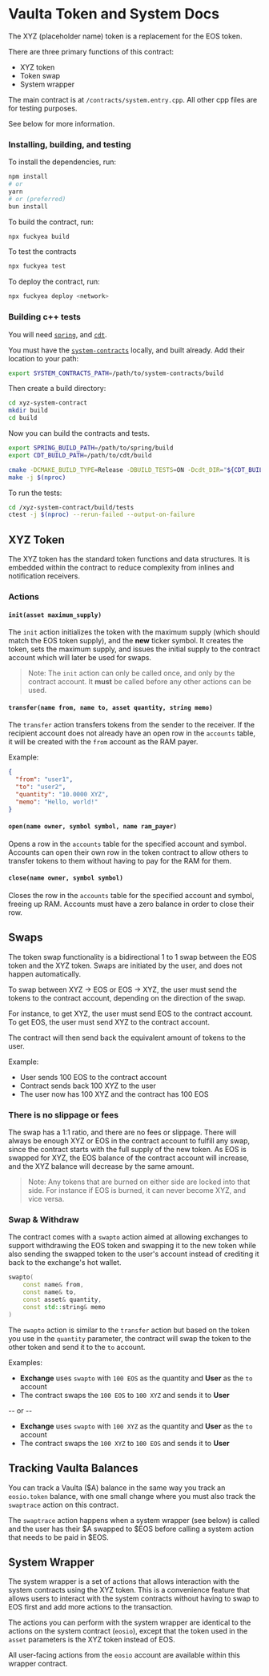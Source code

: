 # Vaulta Token and System Docs

The XYZ (placeholder name) token is a replacement for the EOS token.

There are three primary functions of this contract:

- XYZ token
- Token swap
- System wrapper

The main contract is at `/contracts/system.entry.cpp`. 
All other cpp files are for testing purposes. 

See below for more information.

### Installing, building, and testing

To install the dependencies, run:

```bash
npm install
# or 
yarn
# or (preferred)
bun install
```

To build the contract, run:

```bash
npx fuckyea build
```

To test the contracts
    
```bash
npx fuckyea test
```

To deploy the contract, run:

```bash
npx fuckyea deploy <network>
```

### Building c++ tests

You will need [`spring`](https://github.com/AntelopeIO/spring), and [`cdt`](https://github.com/AntelopeIO/cdt).

You must have the [`system-contracts`](https://github.com/VaultaFoundation/system-contracts) locally, and built already.
Add their location to your path: 

```bash
export SYSTEM_CONTRACTS_PATH=/path/to/system-contracts/build
```

Then create a build directory:

```bash
cd xyz-system-contract
mkdir build
cd build
```

Now you can build the contracts and tests.

```bash
export SPRING_BUILD_PATH=/path/to/spring/build
export CDT_BUILD_PATH=/path/to/cdt/build

cmake -DCMAKE_BUILD_TYPE=Release -DBUILD_TESTS=ON -Dcdt_DIR="${CDT_BUILD_PATH}/lib/cmake/cdt" -Dspring_DIR="${SPRING_BUILD_PATH}/lib/cmake/spring" ..
make -j $(nproc)
```

To run the tests: 
```bash
cd /xyz-system-contract/build/tests
ctest -j $(nproc) --rerun-failed --output-on-failure
```

## XYZ Token

The XYZ token has the standard token functions and data structures.
It is embedded within the contract to reduce complexity from inlines and notification receivers.

### Actions

#### `init(asset maximum_supply)`

The `init` action initializes the token with the maximum supply (which should match the EOS token supply),
and the **new** ticker symbol. It creates the token, sets the maximum supply, and issues the initial supply to the contract account
which will later be used for swaps.

> Note: The `init` action can only be called once, and only by the contract account.
> It **must** be called before any other actions can be used.

#### `transfer(name from, name to, asset quantity, string memo)`

The `transfer` action transfers tokens from the sender to the receiver.
If the recipient account does not already have an open row in the `accounts` table, it will be created
with the `from` account as the RAM payer.

Example:
```json
{
  "from": "user1",
  "to": "user2",
  "quantity": "10.0000 XYZ",
  "memo": "Hello, world!"
}
```

#### `open(name owner, symbol symbol, name ram_payer)`

Opens a row in the `accounts` table for the specified account and symbol.
Accounts can open their own row in the token contract to allow others to transfer tokens to them
without having to pay for the RAM for them.

#### `close(name owner, symbol symbol)`

Closes the row in the `accounts` table for the specified account and symbol, freeing up RAM.
Accounts must have a zero balance in order to close their row.

## Swaps

The token swap functionality is a bidirectional 1 to 1 swap between the EOS token and the XYZ token.
Swaps are initiated by the user, and does not happen automatically.

To swap between XYZ -> EOS or EOS -> XYZ, the user must send the tokens to the contract account,
depending on the direction of the swap.

For instance, to get XYZ, the user must send EOS to the contract account.
To get EOS, the user must send XYZ to the contract account.

The contract will then send back the equivalent amount of tokens to the user.

Example:

- User sends 100 EOS to the contract account
- Contract sends back 100 XYZ to the user
- The user now has 100 XYZ and the contract has 100 EOS

### There is no slippage or fees

The swap has a 1:1 ratio, and there are no fees or slippage.
There will always be enough XYZ or EOS in the contract account to fulfill any swap, since the
contract starts with the full supply of the new token. As EOS is swapped for XYZ, the EOS balance of the contract account
will increase, and the XYZ balance will decrease by the same amount.

> Note: Any tokens that are burned on either side are locked into that side. For instance
> if EOS is burned, it can never become XYZ, and vice versa.

### Swap & Withdraw

The contract comes with a `swapto` action aimed at allowing exchanges to support withdrawing the EOS token and 
swapping it to the new token while also sending the swapped token to the user's account instead of crediting it back 
to the exchange's hot wallet. 

```cpp
swapto(
    const name& from, 
    const name& to, 
    const asset& quantity, 
    const std::string& memo
)
```

The `swapto` action is similar to the `transfer` action but based on the token you use in the `quantity` parameter,
the contract will swap the token to the other token and send it to the `to` account.

Examples:
- **Exchange** uses `swapto` with `100 EOS` as the quantity and **User** as the `to` account
- The contract swaps the `100 EOS` to `100 XYZ` and sends it to **User**

-- or --

- **Exchange** uses `swapto` with `100 XYZ` as the quantity and **User** as the `to` account
- The contract swaps the `100 XYZ` to `100 EOS` and sends it to **User**

## Tracking Vaulta Balances

You can track a Vaulta ($A) balance in the same way you track an `eosio.token` balance, with one small change where 
you must also track the `swaptrace` action on this contract. 

The `swaptrace` action happens when a system wrapper (see below) is called and the user has their $A swapped to $EOS 
before calling a system action that needs to be paid in $EOS.

## System Wrapper

The system wrapper is a set of actions that allows interaction with the system contracts using
the XYZ token. This is a convenience feature that allows users to interact with the system contracts
without having to swap to EOS first and add more actions to the transaction.

The actions you can perform with the system wrapper are identical to the actions on the system
contract (`eosio`), except that the token used in the `asset` parameters is the XYZ token instead of EOS.

All user-facing actions from the `eosio` account are available within this wrapper contract.


